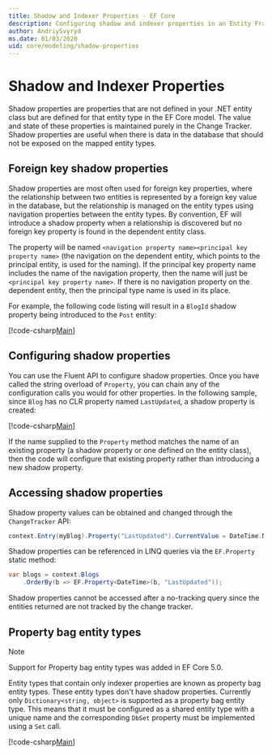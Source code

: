 ```yaml
---
title: Shadow and Indexer Properties - EF Core
description: Configuring shadow and indexer properties in an Entity Framework Core model
author: AndriySvyryd
ms.date: 01/03/2020
uid: core/modeling/shadow-properties
---
```

# Shadow and Indexer Properties

Shadow properties are properties that are not defined in your .NET entity class but are defined for that entity type in the EF Core model. The value and state of these properties is maintained purely in the Change Tracker. Shadow properties are useful when there is data in the database that should not be exposed on the mapped entity types.

## Foreign key shadow properties

Shadow properties are most often used for foreign key properties, where the relationship between two entities is represented by a foreign key value in the database, but the relationship is managed on the entity types using navigation properties between the entity types. By convention, EF will introduce a shadow property when a relationship is discovered but no foreign key property is found in the dependent entity class.

The property will be named `<navigation property name><principal key property name>` (the navigation on the dependent entity, which points to the principal entity, is used for the naming). If the principal key property name includes the name of the navigation property, then the name will just be `<principal key property name>`. If there is no navigation property on the dependent entity, then the principal type name is used in its place.

For example, the following code listing will result in a `BlogId` shadow property being introduced to the `Post` entity:

[!code-csharp[Main](../../../samples/core/Modeling/Conventions/ShadowForeignKey.cs?name=Conventions&highlight=21-23)]

## Configuring shadow properties

You can use the Fluent API to configure shadow properties. Once you have called the string overload of `Property`, you can chain any of the configuration calls you would for other properties. In the following sample, since `Blog` has no CLR property named `LastUpdated`, a shadow property is created:

[!code-csharp[Main](../../../samples/core/Modeling/FluentAPI/ShadowProperty.cs?name=ShadowProperty&highlight=8)]

If the name supplied to the `Property` method matches the name of an existing property (a shadow property or one defined on the entity class), then the code will configure that existing property rather than introducing a new shadow property.

## Accessing shadow properties

Shadow property values can be obtained and changed through the `ChangeTracker` API:

``` csharp
context.Entry(myBlog).Property("LastUpdated").CurrentValue = DateTime.Now;
```

Shadow properties can be referenced in LINQ queries via the `EF.Property` static method:

``` csharp
var blogs = context.Blogs
    .OrderBy(b => EF.Property<DateTime>(b, "LastUpdated"));
```

Shadow properties cannot be accessed after a no-tracking query since the entities returned are not tracked by the change tracker.

## Property bag entity types

> [!NOTE]
> Support for Property bag entity types was added in EF Core 5.0.

Entity types that contain only indexer properties are known as property bag entity types. These entity types don't have shadow properties. Currently only `Dictionary<string, object>` is supported as a property bag entity type. This means that it must be configured as a shared entity type with a unique name and the corresponding `DbSet` property must be implemented using a `Set` call.

[!code-csharp[Main](../../../samples/core/Modeling/FluentAPI/SharedType.cs?name=SharedType&highlight=3,7)]